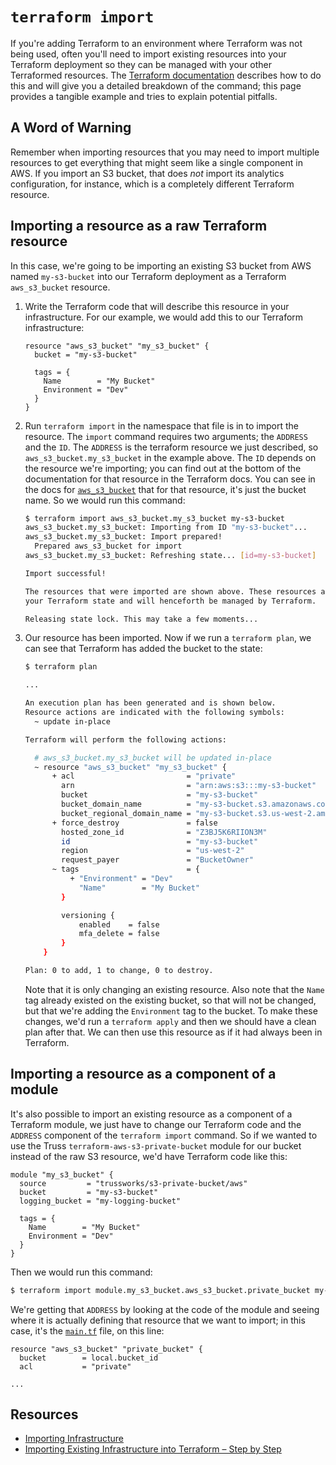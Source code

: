 # `terraform import`

If you're adding Terraform to an environment where Terraform was not being
used, often you'll need to import existing resources into your Terraform
deployment so they can be managed with your other Terraformed resources.
The [Terraform documentation](https://www.terraform.io/docs/import/index.html)
describes how to do this and will give you a detailed breakdown of the
command; this page provides a tangible example and tries to explain potential
pitfalls.

## A Word of Warning

Remember when importing resources that you may need to import multiple
resources to get everything that might seem like a single component in
AWS. If you import an S3 bucket, that does *not* import its analytics
configuration, for instance, which is a completely different Terraform
resource.

## Importing a resource as a raw Terraform resource

In this case, we're going to be importing an existing S3 bucket from AWS
named `my-s3-bucket` into our Terraform deployment as a Terraform
`aws_s3_bucket` resource.

1. Write the Terraform code that will describe this resource in your
   infrastructure. For our example, we would add this to our Terraform
   infrastructure:

   ```hcl
   resource "aws_s3_bucket" "my_s3_bucket" {
     bucket = "my-s3-bucket"

     tags = {
       Name        = "My Bucket"
       Environment = "Dev"
     }
   }
   ```

1. Run `terraform import` in the namespace that file is in to import the
   resource. The `import` command requires two arguments; the `ADDRESS` and
   the `ID`. The `ADDRESS` is the terraform resource we just described, so
   `aws_s3_bucket.my_s3_bucket` in the example above. The `ID` depends on
   the resource we're importing; you can find out at the bottom of the
   documentation for that resource in the Terraform docs. You can see in the
   docs for
   [`aws_s3_bucket`](https://registry.terraform.io/providers/hashicorp/aws/latest/docs/resources/s3_bucket#import)
   that for that resource, it's just the bucket name. So we would run this
   command:

   ```bash
   $ terraform import aws_s3_bucket.my_s3_bucket my-s3-bucket
   aws_s3_bucket.my_s3_bucket: Importing from ID "my-s3-bucket"...
   aws_s3_bucket.my_s3_bucket: Import prepared!
     Prepared aws_s3_bucket for import
   aws_s3_bucket.my_s3_bucket: Refreshing state... [id=my-s3-bucket]

   Import successful!

   The resources that were imported are shown above. These resources are now in
   your Terraform state and will henceforth be managed by Terraform.

   Releasing state lock. This may take a few moments...
   ```

1. Our resource has been imported. Now if we run a `terraform plan`, we
   can see that Terraform has added the bucket to the state:

   ```bash
   $ terraform plan

   ...

   An execution plan has been generated and is shown below.
   Resource actions are indicated with the following symbols:
     ~ update in-place

   Terraform will perform the following actions:

     # aws_s3_bucket.my_s3_bucket will be updated in-place
     ~ resource "aws_s3_bucket" "my_s3_bucket" {
         + acl                         = "private"
           arn                         = "arn:aws:s3:::my-s3-bucket"
           bucket                      = "my-s3-bucket"
           bucket_domain_name          = "my-s3-bucket.s3.amazonaws.com"
           bucket_regional_domain_name = "my-s3-bucket.s3.us-west-2.amazonaws.com"
         + force_destroy               = false
           hosted_zone_id              = "Z3BJ5K6RIION3M"
           id                          = "my-s3-bucket"
           region                      = "us-west-2"
           request_payer               = "BucketOwner"
         ~ tags                        = {
             + "Environment" = "Dev"
               "Name"        = "My Bucket"
           }

           versioning {
               enabled    = false
               mfa_delete = false
           }
       }

   Plan: 0 to add, 1 to change, 0 to destroy.
   ```

   Note that it is only changing an existing resource. Also note that the
   `Name` tag already existed on the existing bucket, so that will not be
   changed, but that we're adding the `Environment` tag to the bucket. To
   make these changes, we'd run a `terraform apply` and then we should have
   a clean plan after that. We can then use this resource as if it had
   always been in Terraform.

## Importing a resource as a component of a module

It's also possible to import an existing resource as a component of a
Terraform module, we just have to change our Terraform code and the
`ADDRESS` component of the `terraform import` command. So if we wanted
to use the Truss `terraform-aws-s3-private-bucket` module for our bucket
instead of the raw S3 resource, we'd have Terraform code like this:

```hcl
module "my_s3_bucket" {
  source         = "trussworks/s3-private-bucket/aws"
  bucket         = "my-s3-bucket"
  logging_bucket = "my-logging-bucket"

  tags = {
    Name        = "My Bucket"
    Environment = "Dev"
  }
}
```

Then we would run this command:

```bash
$ terraform import module.my_s3_bucket.aws_s3_bucket.private_bucket my-s3-bucket
```

We're getting that `ADDRESS` by looking at the code of the module and
seeing where it is actually defining that resource that we want to import;
in this case, it's the
[`main.tf`](https://github.com/trussworks/terraform-aws-s3-private-bucket/blob/master/main.tf)
file, on this line:

```hcl
resource "aws_s3_bucket" "private_bucket" {
  bucket        = local.bucket_id
  acl           = "private"

...
```

## Resources

- [Importing Infrastructure](https://www.terraform.io/docs/import/index.html)
- [Importing Existing Infrastructure into Terraform – Step by Step](https://spacelift.io/blog/importing-exisiting-infrastructure-into-terraform)
